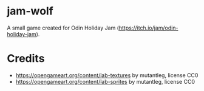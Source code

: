 # jam-wolf
A small game created for Odin Holiday Jam (https://itch.io/jam/odin-holiday-jam).

# Credits
- https://opengameart.org/content/lab-textures by mutantleg, license CC0
- https://opengameart.org/content/lab-sprites by mutantleg, license CC0
